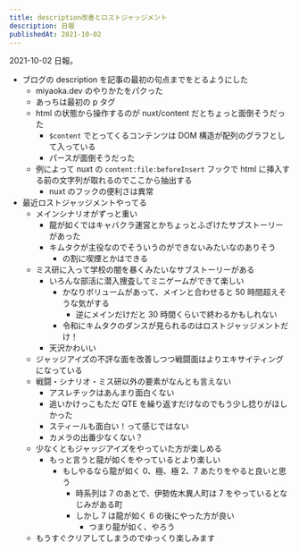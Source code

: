 ```yaml
---
title: description改善とロストジャッジメント
description: 日報
publishedAt: 2021-10-02
---
```


2021-10-02 日報。

- ブログの description を記事の最初の句点までをとるようにした
  - miyaoka.dev のやりかたをパクった
  - あっちは最初の p タグ
  - html の状態から操作するのが nuxt/content だとちょっと面倒そうだった
    - `$content` でとってくるコンテンツは DOM 構造が配列のグラフとして入っている
    - パースが面倒そうだった
  - 例によって nuxt の `content:file:beforeInsert` フックで html に挿入する前の文字列が取れるのでここから抽出する
    - nuxt のフックの便利さは異常
- 最近ロストジャッジメントやってる
  - メインシナリオがずっと重い
    - 龍が如くではキャバクラ運営とかちょっとふざけたサブストーリーがあった
    - キムタクが主役なのでそういうのができないみたいなのありそう
      - の割に喫煙とかはできる
  - ミス研に入って学校の闇を暴くみたいなサブストーリーがある
    - いろんな部活に潜入捜査してミニゲームができて楽しい
      - かなりボリュームがあって、メインと合わせると 50 時間超えそうな気がする
        - 逆にメインだけだと 30 時間くらいで終わるかもしれない
      - 令和にキムタクのダンスが見られるのはロストジャッジメントだけ！
    - 天沢かわいい
  - ジャッジアイズの不評な面を改善しつつ戦闘面はよりエキサイティングになっている
  - 戦闘・シナリオ・ミス研以外の要素がなんとも言えない
    - アスレチックはあんまり面白くない
    - 追いかけっこもただ QTE を繰り返すだけなのでもう少し捻りがほしかった
    - スティールも面白い！って感じではない
    - カメラの出番少なくない？
  - 少なくともジャッジアイズをやっていた方が楽しめる
    - もっと言うと龍が如くをやっているとより楽しい
      - もしやるなら龍が如く 0、極、極 2、7 あたりをやると良いと思う
        - 時系列は 7 のあとで、伊勢佐木異人町は 7 をやっているとなじみがある町
        - しかし 7 は龍が如く 6 の後にやった方が良い
          - つまり龍が如く、やろう
  - もうすぐクリアしてしまうのでゆっくり楽しみます
